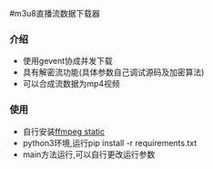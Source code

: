 #m3u8直播流数据下载器
### 介绍
* 使用gevent协成并发下载
* 具有解密流功能(具体参数自己调试源码及加密算法)
* 可以合成流数据为mp4视频
### 使用
* 自行安装[ffmpeg static](http://ffmpeg.org/download.html)
* python3环境,运行pip install -r requirements.txt
* main方法运行,可以自行更改运行参数